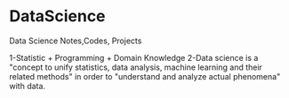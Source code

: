 # DataScience
Data Science Notes,Codes, Projects 

1-Statistic + Programming + Domain Knowledge 
2-Data science is a "concept to unify statistics, data analysis, machine learning and their related methods" in order to "understand and analyze actual phenomena" with data.
